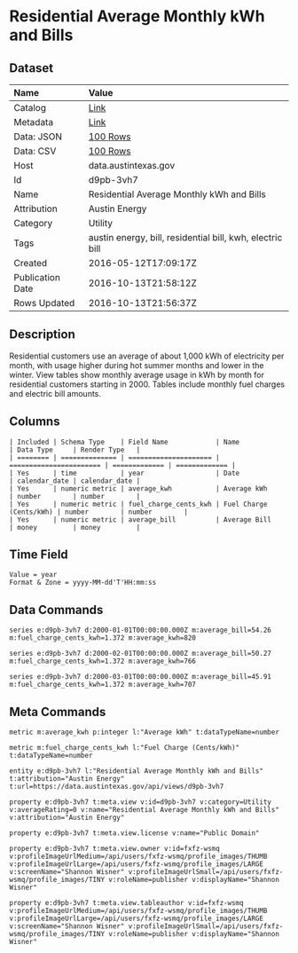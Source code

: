 # Residential Average Monthly kWh and Bills

## Dataset

| Name | Value |
| :--- | :---- |
| Catalog | [Link](https://catalog.data.gov/dataset/residential-average-monthly-kwh-and-bills) |
| Metadata | [Link](https://data.austintexas.gov/api/views/d9pb-3vh7) |
| Data: JSON | [100 Rows](https://data.austintexas.gov/api/views/d9pb-3vh7/rows.json?max_rows=100) |
| Data: CSV | [100 Rows](https://data.austintexas.gov/api/views/d9pb-3vh7/rows.csv?max_rows=100) |
| Host | data.austintexas.gov |
| Id | d9pb-3vh7 |
| Name | Residential Average Monthly kWh and Bills |
| Attribution | Austin Energy |
| Category | Utility |
| Tags | austin energy, bill, residential bill, kwh, electric bill |
| Created | 2016-05-12T17:09:17Z |
| Publication Date | 2016-10-13T21:58:12Z |
| Rows Updated | 2016-10-13T21:56:37Z |

## Description

Residential customers use an average of about 1,000 kWh of electricity per month, with usage higher during hot summer months and lower in the winter. View tables show monthly average usage in kWh by month for residential customers starting in 2000. Tables include monthly fuel charges and electric bill amounts.

## Columns

```ls
| Included | Schema Type    | Field Name            | Name                    | Data Type     | Render Type   |
| ======== | ============== | ===================== | ======================= | ============= | ============= |
| Yes      | time           | year                  | Date                    | calendar_date | calendar_date |
| Yes      | numeric metric | average_kwh           | Average kWh             | number        | number        |
| Yes      | numeric metric | fuel_charge_cents_kwh | Fuel Charge (Cents/kWh) | number        | number        |
| Yes      | numeric metric | average_bill          | Average Bill            | money         | money         |
```

## Time Field

```ls
Value = year
Format & Zone = yyyy-MM-dd'T'HH:mm:ss
```

## Data Commands

```ls
series e:d9pb-3vh7 d:2000-01-01T00:00:00.000Z m:average_bill=54.26 m:fuel_charge_cents_kwh=1.372 m:average_kwh=820

series e:d9pb-3vh7 d:2000-02-01T00:00:00.000Z m:average_bill=50.27 m:fuel_charge_cents_kwh=1.372 m:average_kwh=766

series e:d9pb-3vh7 d:2000-03-01T00:00:00.000Z m:average_bill=45.91 m:fuel_charge_cents_kwh=1.372 m:average_kwh=707
```

## Meta Commands

```ls
metric m:average_kwh p:integer l:"Average kWh" t:dataTypeName=number

metric m:fuel_charge_cents_kwh l:"Fuel Charge (Cents/kWh)" t:dataTypeName=number

entity e:d9pb-3vh7 l:"Residential Average Monthly kWh and Bills" t:attribution="Austin Energy" t:url=https://data.austintexas.gov/api/views/d9pb-3vh7

property e:d9pb-3vh7 t:meta.view v:id=d9pb-3vh7 v:category=Utility v:averageRating=0 v:name="Residential Average Monthly kWh and Bills" v:attribution="Austin Energy"

property e:d9pb-3vh7 t:meta.view.license v:name="Public Domain"

property e:d9pb-3vh7 t:meta.view.owner v:id=fxfz-wsmq v:profileImageUrlMedium=/api/users/fxfz-wsmq/profile_images/THUMB v:profileImageUrlLarge=/api/users/fxfz-wsmq/profile_images/LARGE v:screenName="Shannon Wisner" v:profileImageUrlSmall=/api/users/fxfz-wsmq/profile_images/TINY v:roleName=publisher v:displayName="Shannon Wisner"

property e:d9pb-3vh7 t:meta.view.tableauthor v:id=fxfz-wsmq v:profileImageUrlMedium=/api/users/fxfz-wsmq/profile_images/THUMB v:profileImageUrlLarge=/api/users/fxfz-wsmq/profile_images/LARGE v:screenName="Shannon Wisner" v:profileImageUrlSmall=/api/users/fxfz-wsmq/profile_images/TINY v:roleName=publisher v:displayName="Shannon Wisner"
```